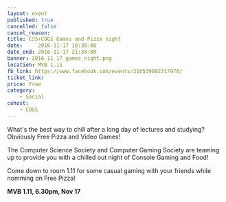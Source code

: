 ```yaml
---
layout: event
published: true
cancelled: false
cancel_reason:
title: CSS+COGS Games and Pizza night
date:     2016-11-17 18:30:00
date_end: 2016-11-17 21:30:00
banner: 2016_11_17_games_night.png
location: MVB 1.11
fb_link: https://www.facebook.com/events/210539002717976/
ticket_link:
price: Free
category:
    - Social
cohost:
    - COGS
---
```


What's the best way to chill after a long day of lectures and studying? Obviously Free Pizza and Video Games!

The Computer Science Society and Computer Gaming Society are teaming up to provide you with a chilled out night of Console Gaming and Food!

Come down to room 1.11 for some casual gaming with your friends while nomming on Free Pizza!

**MVB 1.11, 6.30pm, Nov 17**

